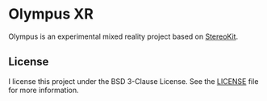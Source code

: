 # Olympus XR

Olympus is an experimental mixed reality project based on [StereoKit](https://github.com/StereoKit/StereoKit).

## License

I license this project under the BSD 3-Clause License. See the [LICENSE](LICENSE) file for more information.
